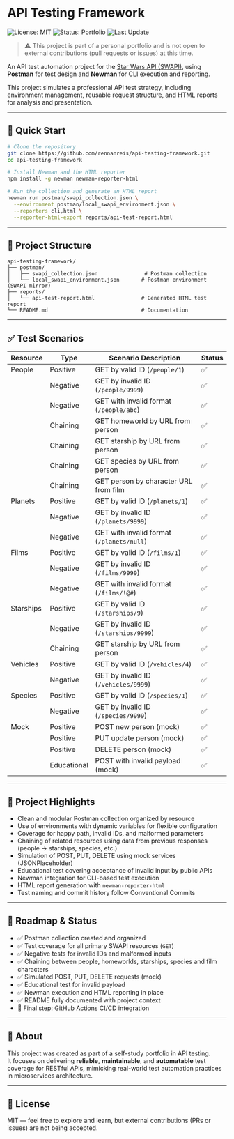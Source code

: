 # API Testing Framework

![License: MIT](https://img.shields.io/badge/license-MIT-green.svg)
![Status: Portfolio](https://img.shields.io/badge/status-portfolio-blue)
![Last Update](https://img.shields.io/badge/last_update-June_2025-brightgreen)

> ⚠️ This project is part of a personal portfolio and is not open to external contributions (pull requests or issues) at this time.

An API test automation project for the [Star Wars API (SWAPI)](https://swapi.py4e.com/), using **Postman** for test design and **Newman** for CLI execution and reporting.

This project simulates a professional API test strategy, including environment management, reusable request structure, and HTML reports for analysis and presentation.

---

## 🚀 Quick Start

```bash
# Clone the repository
git clone https://github.com/rennanreis/api-testing-framework.git
cd api-testing-framework

# Install Newman and the HTML reporter
npm install -g newman newman-reporter-html

# Run the collection and generate an HTML report
newman run postman/swapi_collection.json \
  --environment postman/local_swapi_environment.json \
  --reporters cli,html \
  --reporter-html-export reports/api-test-report.html
```

---

## 📂 Project Structure

```
api-testing-framework/
├── postman/
│   ├── swapi_collection.json               # Postman collection
│   └── local_swapi_environment.json       # Postman environment (SWAPI mirror)
├── reports/
│   └── api-test-report.html               # Generated HTML test report
└── README.md                              # Documentation
```

---

## ✅ Test Scenarios

| Resource    | Type        | Scenario Description                                  | Status |
|-------------|-------------|--------------------------------------------------------|--------|
| People      | Positive    | GET by valid ID (`/people/1`)                         | ✅     |
|             | Negative    | GET by invalid ID (`/people/9999`)                    | ✅     |
|             | Negative    | GET with invalid format (`/people/abc`)               | ✅     |
|             | Chaining    | GET homeworld by URL from person                      | ✅     |
|             | Chaining    | GET starship by URL from person                       | ✅     |
|             | Chaining    | GET species by URL from person                        | ✅     |
|             | Chaining    | GET person by character URL from film                 | ✅     |
| Planets     | Positive    | GET by valid ID (`/planets/1`)                        | ✅     |
|             | Negative    | GET by invalid ID (`/planets/9999`)                   | ✅     |
|             | Negative    | GET with invalid format (`/planets/null`)             | ✅     |
| Films       | Positive    | GET by valid ID (`/films/1`)                          | ✅     |
|             | Negative    | GET by invalid ID (`/films/9999`)                     | ✅     |
|             | Negative    | GET with invalid format (`/films/!@#`)                | ✅     |
| Starships   | Positive    | GET by valid ID (`/starships/9`)                      | ✅     |
|             | Negative    | GET by invalid ID (`/starships/9999`)                 | ✅     |
|             | Chaining    | GET starship by URL from person                       | ✅     |
| Vehicles    | Positive    | GET by valid ID (`/vehicles/4`)                       | ✅     |
|             | Negative    | GET by invalid ID (`/vehicles/9999`)                  | ✅     |
| Species     | Positive    | GET by valid ID (`/species/1`)                        | ✅     |
|             | Negative    | GET by invalid ID (`/species/9999`)                   | ✅     |
| Mock        | Positive    | POST new person (mock)                                | ✅     |
|             | Positive    | PUT update person (mock)                              | ✅     |
|             | Positive    | DELETE person (mock)                                  | ✅     |
|             | Educational | POST with invalid payload (mock)                      | ✅     |

---

## 🧠 Project Highlights

- Clean and modular Postman collection organized by resource
- Use of environments with dynamic variables for flexible configuration
- Coverage for happy path, invalid IDs, and malformed parameters
- Chaining of related resources using data from previous responses (people → starships, species, etc.)
- Simulation of POST, PUT, DELETE using mock services (JSONPlaceholder)
- Educational test covering acceptance of invalid input by public APIs
- Newman integration for CLI-based test execution
- HTML report generation with `newman-reporter-html`
- Test naming and commit history follow Conventional Commits

---

## 📌 Roadmap & Status

- ✅ Postman collection created and organized
- ✅ Test coverage for all primary SWAPI resources (`GET`)
- ✅ Negative tests for invalid IDs and malformed inputs
- ✅ Chaining between people, homeworlds, starships, species and film characters
- ✅ Simulated POST, PUT, DELETE requests (mock)
- ✅ Educational test for invalid payload
- ✅ Newman execution and HTML reporting in place
- ✅ README fully documented with project context
- 🔄 Final step: GitHub Actions CI/CD integration

---

## 🎯 About

This project was created as part of a self-study portfolio in API testing.  
It focuses on delivering **reliable**, **maintainable**, and **automatable** test coverage for RESTful APIs, mimicking real-world test automation practices in microservices architecture.

---

## 📝 License

MIT — feel free to explore and learn, but external contributions (PRs or issues) are not being accepted.
